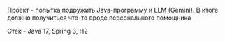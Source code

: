 Проект  - попытка подружить Java-программу и LLM (Gemini). 
В итоге должно получиться что-то вроде персонального помощника

Стек - Java 17, Spring 3, H2

